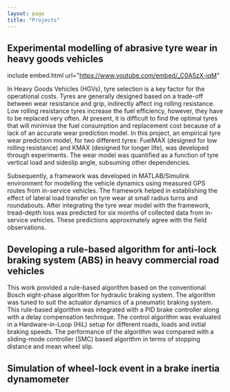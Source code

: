 ```yaml
---
layout: page
title: "Projects"
---
```


## Experimental modelling of abrasive tyre wear in heavy goods vehicles
include embed.html url="https://www.youtube.com/embed/_C0A5zX-iqM"

In Heavy Goods Vehicles (HGVs), tyre selection is a key factor for the operational costs. Tyres are generally designed based on a trade-off between wear resistance and grip, indirectly affect ing rolling resistance. Low rolling resistance tyres increase the fuel efficiency, however, they have to be replaced very often. At present, it is difficult to find the optimal tyres that will minimise the fuel consumption and replacement cost because of a lack of an accurate wear prediction model. In this project, an empirical tyre wear prediction model, for two different tyres: FuelMAX (designed for low rolling resistance) and KMAX (designed for longer life), was developed through experiments. The wear model was quantified as a function of tyre vertical load and sideslip angle, subsuming other dependencies. 

Subsequently, a framework was developed in MATLAB/Simulink environment for modelling the vehicle dynamics using measured GPS routes from in-service vehicles. The framework helped in establishing the effect of lateral load transfer on tyre wear at small radius turns and roundabouts. After integrating the tyre wear model with the framework, tread-depth loss was predicted for six months of collected data from in-service vehicles. These predictions approximately agree with the field observations.


## Developing a rule-based algorithm for anti-lock braking system (ABS) in heavy commercial road vehicles

This work provided a rule-based algorithm based on the conventional Bosch eight-phase algorithm for hydraulic braking system. The algorithm was tuned to suit the actuator dynamics of a pneumatic braking system. This rule-based algorithm was integrated with a PID brake controller along with a delay compensation technique. The control algorithm was evaluated in a Hardware-in-Loop (HiL) setup for different roads, loads and initial braking speeds. The performance of the algorithm was compared with a sliding-mode controller (SMC) based algorithm in terms of stopping distance and mean wheel slip.

## Simulation of wheel-lock event in a brake inertia dynamometer


